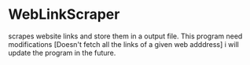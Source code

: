 # WebLinkScraper


scrapes website links and store them in a output file.
This program need modifications [Doesn't fetch all the links of a given web adddress] 
i will update the program in the future.

